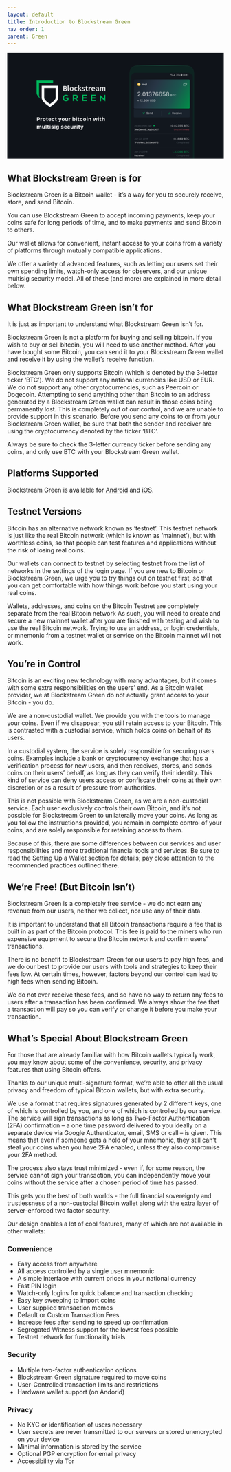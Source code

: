 ```yaml
---
layout: default
title: Introduction to Blockstream Green
nav_order: 1
parent: Green
--- 
```


<img src="../../assets/green-assets/green-graphic.png" />

## What Blockstream Green is for

Blockstream Green is a Bitcoin wallet - it’s a way for you to securely receive, store, and send Bitcoin.

You can use Blockstream Green to accept incoming payments, keep your coins safe for long periods of time, and to make payments and send Bitcoin to others.

Our wallet allows for convenient, instant access to your coins from a variety of platforms through mutually compatible applications.

We offer a variety of advanced features, such as letting our users set their own spending limits, watch-only access for observers, and our unique multisig security model. All of these (and more) are explained in more detail below.


## What Blockstream Green isn’t for

It is just as important to understand what Blockstream Green isn’t for.

Blockstream Green is not a platform for buying and selling bitcoin. If you wish to buy or sell bitcoin, you will need to use another method. After you have bought some Bitcoin, you can send it to your Blockstream Green wallet and receive it by using the wallet’s receive function.

Blockstream Green only supports Bitcoin (which is denoted by the 3-letter ticker ‘BTC’). We do not support any national currencies like USD or EUR. We do not support any other cryptocurrencies, such as Peercoin or Dogecoin. Attempting to send anything other than Bitcoin to an address generated by a Blockstream Green wallet can result in those coins being permanently lost. This is completely out of our control, and we are unable to provide support in this scenario. Before you send any coins to or from your Blockstream Green wallet, be sure that both the sender and receiver are using the cryptocurrency denoted by the ticker ‘BTC’.

Always be sure to check the 3-letter currency ticker before sending any coins, and only use BTC with your Blockstream Green wallet.


## Platforms Supported

Blockstream Green is available for [Android](https://play.google.com/store/apps/details?id=com.greenaddress.greenbits_android_wallet) and [iOS](https://itunes.apple.com/app/id1402243590).


## Testnet Versions

Bitcoin has an alternative network known as ‘testnet’. This testnet network is just like the real Bitcoin network (which is known as ‘mainnet’), but with worthless coins, so that people can test features and applications without the risk of losing real coins.

Our wallets can connect to testnet by selecting testnet from the list of networks in the settings of the login page. If you are new to Bitcoin or Blockstream Green, we urge you to try things out on testnet first, so that you can get comfortable with how things work before you start using your real coins.

Wallets, addresses, and coins on the Bitcoin Testnet are completely separate from the real Bitcoin network As such, you will need to create and secure a new mainnet wallet after you are finished with testing and wish to use the real Bitcoin network. Trying to use an address, or login credentials, or mnemonic from a testnet wallet or service on the Bitcoin mainnet will not work.


## You’re in Control

Bitcoin is an exciting new technology with many advantages, but it comes with some extra responsibilities on the users’ end. As a Bitcoin wallet provider, we at Blockstream Green do not actually grant access to your Bitcoin - you do.

We are a non-custodial wallet. We provide you with the tools to manage your coins. Even if we disappear, you still retain access to your Bitcoin. This is contrasted with a custodial service, which holds coins on behalf of its users.

In a custodial system, the service is solely responsible for securing users coins. Examples include a bank or cryptocurrency exchange that has a verification process for new users, and then receives, stores, and sends coins on their users’ behalf, as long as they can verify their identity. This kind of service can deny users access or confiscate their coins at their own discretion or as a result of pressure from authorities.

This is not possible with Blockstream Green, as we are a non-custodial service. Each user exclusively controls their own Bitcoin, and it’s not possible for Blockstream Green to unilaterally move your coins. As long as you follow the instructions provided, you remain in complete control of your coins, and are solely responsible for retaining access to them.

Because of this, there are some differences between our services and user responsibilities and more traditional financial tools and services. Be sure to read the Setting Up a Wallet section for details; pay close attention to the recommended practices outlined there.


## We’re Free! (But Bitcoin Isn’t)

Blockstream Green is a completely free service - we do not earn any revenue from our users, neither we collect, nor use any of their data.

It is important to understand that all Bitcoin transactions require a fee that is built in as part of the Bitcoin protocol. This fee is paid to the miners who run expensive equipment to secure the Bitcoin network and confirm users’ transactions.

There is no benefit to Blockstream Green for our users to pay high fees, and we do our best to provide our users with tools and strategies to keep their fees low. At certain times, however, factors beyond our control can lead to high fees when sending Bitcoin.

We do not ever receive these fees, and so have no way to return any fees to users after a transaction has been confirmed. We always show the fee that a transaction will pay so you can verify or change it before you make your transaction.


## What’s Special About Blockstream Green

For those that are already familiar with how Bitcoin wallets typically work, you may know about some of the convenience, security, and privacy features that using Bitcoin offers.

Thanks to our unique multi-signature format, we’re able to offer all the usual privacy and freedom of typical Bitcoin wallets, but with extra security.

We use a format that requires signatures generated by 2 different keys, one of which is controlled by you, and one of which is controlled by our service. The service will sign transactions as long as Two-Factor Authentication (2FA) confirmation – a one time password delivered to you ideally on a separate device via Google Authenticator, email, SMS or call – is given. This means that even if someone gets a hold of your mnemonic, they still can’t steal your coins when you have 2FA enabled, unless they also compromise your 2FA method.

The process also stays trust minimized - even if, for some reason, the service cannot sign your transaction, you can independently move your coins without the service after a chosen period of time has passed.

This gets you the best of both worlds - the full financial sovereignty and trustlessness of a non-custodial Bitcoin wallet along with the extra layer of server-enforced two factor security.

Our design enables a lot of cool features, many of which are not available in other wallets:


### Convenience
- Easy access from anywhere
- All access controlled by a single user mnemonic
- A simple interface with current prices in your national currency
- Fast PIN login
- Watch-only logins for quick balance and transaction checking
- Easy key sweeping to import coins
- User supplied transaction memos
- Default or Custom Transaction Fees
- Increase fees after sending to speed up confirmation 
- Segregated Witness support for the lowest fees possible
- Testnet network for functionality trials

### Security
- Multiple two-factor authentication options
- Blockstream Green signature required to move coins
- User-Controlled transaction limits and restrictions
- Hardware wallet support (on Andorid)

### Privacy
- No KYC or identification of users necessary
- User secrets are never transmitted to our servers or stored unencrypted on your device
- Minimal information is stored by the service
- Optional PGP encryption for email privacy
- Accessibility via Tor
